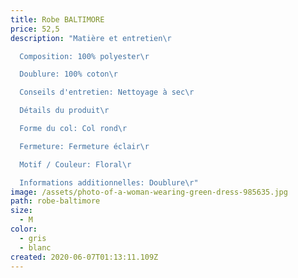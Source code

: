 ```yaml
---
title: Robe BALTIMORE
price: 52,5
description: "Matière et entretien\r

  Composition: 100% polyester\r

  Doublure: 100% coton\r

  Conseils d'entretien: Nettoyage à sec\r

  Détails du produit\r

  Forme du col: Col rond\r

  Fermeture: Fermeture éclair\r

  Motif / Couleur: Floral\r

  Informations additionnelles: Doublure\r"
image: /assets/photo-of-a-woman-wearing-green-dress-985635.jpg
path: robe-baltimore
size:
  - M
color:
  - gris
  - blanc
created: 2020-06-07T01:13:11.109Z
---
```

